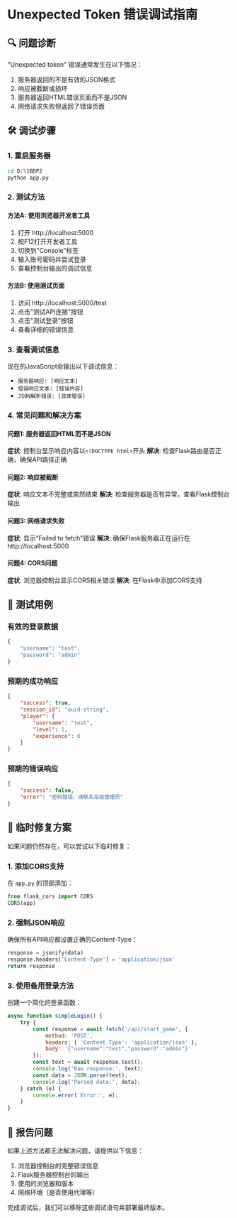 # Unexpected Token 错误调试指南

## 🔍 问题诊断

"Unexpected token" 错误通常发生在以下情况：
1. 服务器返回的不是有效的JSON格式
2. 响应被截断或损坏
3. 服务器返回HTML错误页面而不是JSON
4. 网络请求失败但返回了错误页面

## 🛠️ 调试步骤

### 1. 重启服务器
```bash
cd D:\SBDP2
python app.py
```

### 2. 测试方法

#### 方法A: 使用浏览器开发者工具
1. 打开 http://localhost:5000
2. 按F12打开开发者工具
3. 切换到"Console"标签
4. 输入账号密码并尝试登录
5. 查看控制台输出的调试信息

#### 方法B: 使用测试页面
1. 访问 http://localhost:5000/test
2. 点击"测试API连接"按钮
3. 点击"测试登录"按钮
4. 查看详细的错误信息

### 3. 查看调试信息

现在的JavaScript会输出以下调试信息：
- `服务器响应: [响应文本]`
- `错误响应文本: [错误内容]`
- `JSON解析错误: [具体错误]`

### 4. 常见问题和解决方案

#### 问题1: 服务器返回HTML而不是JSON
**症状**: 控制台显示响应内容以`<!DOCTYPE html>`开头
**解决**: 检查Flask路由是否正确，确保API路径正确

#### 问题2: 响应被截断
**症状**: 响应文本不完整或突然结束
**解决**: 检查服务器是否有异常，查看Flask控制台输出

#### 问题3: 网络请求失败
**症状**: 显示"Failed to fetch"错误
**解决**: 确保Flask服务器正在运行在 http://localhost:5000

#### 问题4: CORS问题
**症状**: 浏览器控制台显示CORS相关错误
**解决**: 在Flask中添加CORS支持

## 🧪 测试用例

### 有效的登录数据
```javascript
{
    "username": "test",
    "password": "admin"
}
```

### 预期的成功响应
```json
{
    "success": true,
    "session_id": "uuid-string",
    "player": {
        "username": "test",
        "level": 1,
        "experience": 0
    }
}
```

### 预期的错误响应
```json
{
    "success": false,
    "error": "密码错误，请联系系统管理员"
}
```

## 🔧 临时修复方案

如果问题仍然存在，可以尝试以下临时修复：

### 1. 添加CORS支持
在 `app.py` 的顶部添加：
```python
from flask_cors import CORS
CORS(app)
```

### 2. 强制JSON响应
确保所有API响应都设置正确的Content-Type：
```python
response = jsonify(data)
response.headers['Content-Type'] = 'application/json'
return response
```

### 3. 使用备用登录方法
创建一个简化的登录函数：
```javascript
async function simpleLogin() {
    try {
        const response = await fetch('/api/start_game', {
            method: 'POST',
            headers: { 'Content-Type': 'application/json' },
            body: '{"username":"test","password":"admin"}'
        });
        const text = await response.text();
        console.log('Raw response:', text);
        const data = JSON.parse(text);
        console.log('Parsed data:', data);
    } catch (e) {
        console.error('Error:', e);
    }
}
```

## 📝 报告问题

如果上述方法都无法解决问题，请提供以下信息：
1. 浏览器控制台的完整错误信息
2. Flask服务器控制台的输出
3. 使用的浏览器和版本
4. 网络环境（是否使用代理等）

完成调试后，我们可以移除这些调试语句并部署最终版本。